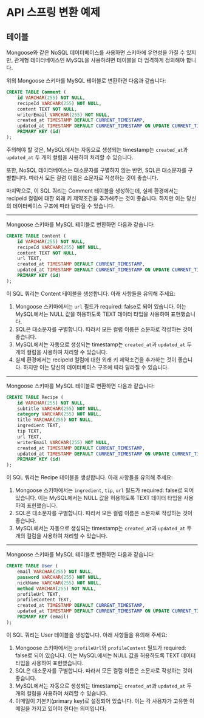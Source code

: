 # API 스프링 변환 예제

## 테이블

Mongoose와 같은 NoSQL 데이터베이스를 사용하면 스키마에 유연성을 가질 수 있지만, 관계형 데이터베이스인 MySQL을 사용하려면 테이블을 더 엄격하게 정의해야 합니다. 

위의 Mongoose 스키마를 MySQL 테이블로 변환하면 다음과 같습니다:

```sql
CREATE TABLE Comment (
    id VARCHAR(255) NOT NULL,
    recipeId VARCHAR(255) NOT NULL,
    content TEXT NOT NULL,
    writerEmail VARCHAR(255) NOT NULL,
    created_at TIMESTAMP DEFAULT CURRENT_TIMESTAMP,
    updated_at TIMESTAMP DEFAULT CURRENT_TIMESTAMP ON UPDATE CURRENT_TIMESTAMP,
    PRIMARY KEY (id)
);
```

주의해야 할 것은, MySQL에서는 자동으로 생성되는 timestamp는 `created_at`과 `updated_at` 두 개의 컬럼을 사용하여 처리할 수 있습니다. 

또한, NoSQL 데이터베이스는 대소문자를 구별하지 않는 반면, SQL은 대소문자를 구별합니다. 따라서 모든 컬럼 이름은 소문자로 작성하는 것이 좋습니다. 

마지막으로, 이 SQL 쿼리는 Comment 테이블을 생성하는데, 실제 환경에서는 recipeId 컬럼에 대한 외래 키 제약조건을 추가해주는 것이 좋습니다. 하지만 이는 당신의 데이터베이스 구조에 따라 달라질 수 있습니다.

---

Mongoose 스키마를 MySQL 테이블로 변환하면 다음과 같습니다:

```sql
CREATE TABLE Content (
    id VARCHAR(255) NOT NULL,
    recipeId VARCHAR(255) NOT NULL,
    content TEXT NOT NULL,
    url TEXT,
    created_at TIMESTAMP DEFAULT CURRENT_TIMESTAMP,
    updated_at TIMESTAMP DEFAULT CURRENT_TIMESTAMP ON UPDATE CURRENT_TIMESTAMP,
    PRIMARY KEY (id)
);
```

이 SQL 쿼리는 Content 테이블을 생성합니다. 아래 사항들을 유의해 주세요:

1. Mongoose 스키마에서는 `url` 필드가 required: false로 되어 있습니다. 이는 MySQL에서는 NULL 값을 허용하도록 TEXT 데이터 타입을 사용하여 표현했습니다.
2. SQL은 대소문자를 구별합니다. 따라서 모든 컬럼 이름은 소문자로 작성하는 것이 좋습니다.
3. MySQL에서는 자동으로 생성되는 timestamp는 `created_at`과 `updated_at` 두 개의 컬럼을 사용하여 처리할 수 있습니다.
4. 실제 환경에서는 recipeId 컬럼에 대한 외래 키 제약조건을 추가하는 것이 좋습니다. 하지만 이는 당신의 데이터베이스 구조에 따라 달라질 수 있습니다.

---
Mongoose 스키마를 MySQL 테이블로 변환하면 다음과 같습니다:

```sql
CREATE TABLE Recipe (
    id VARCHAR(255) NOT NULL,
    subtitle VARCHAR(255) NOT NULL,
    category VARCHAR(255) NOT NULL,
    title VARCHAR(255) NOT NULL,
    ingredient TEXT,
    tip TEXT,
    url TEXT,
    writerEmail VARCHAR(255) NOT NULL,
    created_at TIMESTAMP DEFAULT CURRENT_TIMESTAMP,
    updated_at TIMESTAMP DEFAULT CURRENT_TIMESTAMP ON UPDATE CURRENT_TIMESTAMP,
    PRIMARY KEY (id)
);
```

이 SQL 쿼리는 Recipe 테이블을 생성합니다. 아래 사항들을 유의해 주세요:

1. Mongoose 스키마에서는 `ingredient`, `tip`, `url` 필드가 required: false로 되어 있습니다. 이는 MySQL에서는 NULL 값을 허용하도록 TEXT 데이터 타입을 사용하여 표현했습니다.
2. SQL은 대소문자를 구별합니다. 따라서 모든 컬럼 이름은 소문자로 작성하는 것이 좋습니다.
3. MySQL에서는 자동으로 생성되는 timestamp는 `created_at`과 `updated_at` 두 개의 컬럼을 사용하여 처리할 수 있습니다.

---
Mongoose 스키마를 MySQL 테이블로 변환하면 다음과 같습니다:

```sql
CREATE TABLE User (
    email VARCHAR(255) NOT NULL,
    password VARCHAR(255) NOT NULL,
    nickName VARCHAR(255) NOT NULL,
    method VARCHAR(255) NOT NULL,
    profileUrl TEXT,
    profileContent TEXT,
    created_at TIMESTAMP DEFAULT CURRENT_TIMESTAMP,
    updated_at TIMESTAMP DEFAULT CURRENT_TIMESTAMP ON UPDATE CURRENT_TIMESTAMP,
    PRIMARY KEY (email)
);
```

이 SQL 쿼리는 User 테이블을 생성합니다. 아래 사항들을 유의해 주세요:

1. Mongoose 스키마에서는 `profileUrl`와 `profileContent` 필드가 required: false로 되어 있습니다. 이는 MySQL에서는 NULL 값을 허용하도록 TEXT 데이터 타입을 사용하여 표현했습니다.
2. SQL은 대소문자를 구별합니다. 따라서 모든 컬럼 이름은 소문자로 작성하는 것이 좋습니다.
3. MySQL에서는 자동으로 생성되는 timestamp는 `created_at`과 `updated_at` 두 개의 컬럼을 사용하여 처리할 수 있습니다.
4. 이메일이 기본키(primary key)로 설정되어 있습니다. 이는 각 사용자가 고유한 이메일을 가지고 있어야 한다는 의미입니다.
